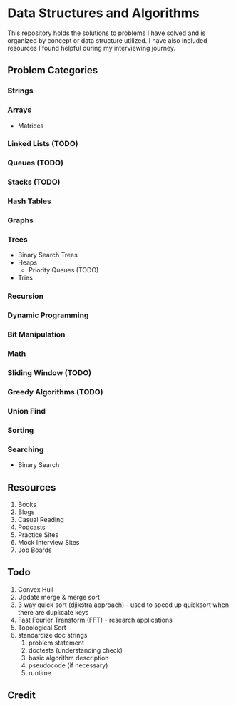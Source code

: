 # Data Structures and Algorithms
This repository holds the solutions to problems I have solved and is organized by concept or data structure utilized. I have also included resources I found helpful during my interviewing journey.

## Problem Categories

### Strings

### Arrays
- Matrices

### Linked Lists (TODO)

### Queues (TODO)

### Stacks (TODO)

### Hash Tables

### Graphs
### Trees
  - Binary Search Trees
  - Heaps
    - Priority Queues (TODO)
  - Tries

### Recursion

### Dynamic Programming

### Bit Manipulation

### Math

### Sliding Window (TODO)

### Greedy Algorithms (TODO)

### Union Find

### Sorting

### Searching
- Binary Search
  

## Resources
1. Books
2. Blogs
3. Casual Reading
4. Podcasts
5. Practice Sites
6. Mock Interview Sites
7. Job Boards


## Todo
1. Convex Hull
2. Update merge & merge sort
3. 3 way quick sort (djikstra approach) - used to speed up quicksort when there are duplicate keys
4. Fast Fourier Transform (FFT) - research applications
5. Topological Sort
6. standardize doc strings
   1. problem statement
   2. doctests (understanding check)
   3. basic algorithm description
   4. pseudocode (if necessary)
   5. runtime

## Credit